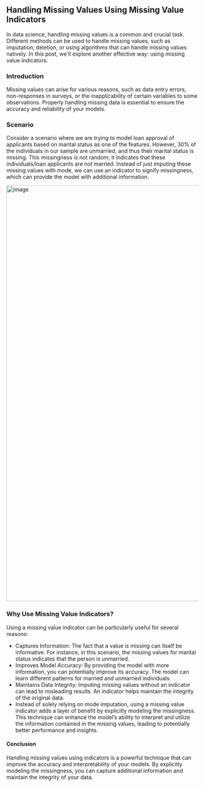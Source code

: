 ## Handling Missing Values Using Missing Value Indicators

In data science, handling missing values is a common and crucial task. Different methods can be used to handle missing values, such as imputation, deletion, or using algorithms that can handle missing values natively. In this post, we'll explore another effective way: using missing value indicators.

### Introduction
Missing values can arise for various reasons, such as data entry errors, non-responses in surveys, or the inapplicability of certain variables to some observations. Properly handling missing data is essential to ensure the accuracy and reliability of your models.

### Scenario
Consider a scenario where we are trying to model loan approval of applicants based on marital status as one of the features. However, 30% of the individuals in our sample are unmarried, and thus their marital status is missing. This missingness is not random; it indicates that these individuals/loan applicants are not married. Instead of just imputing these missing values with mode, we can use an indicator to signify missingness, which can provide the model with additional information.

<img width="1089" alt="image" src="https://github.com/MNCEDISIMNCWABE/handling-missing-values/assets/67195600/a9440b7a-19d9-4478-8d3e-1848bfa31fb9">


### Why Use Missing Value Indicators?
Using a missing value indicator can be particularly useful for several reasons:

- Captures Information: The fact that a value is missing can itself be informative. For instance, in this scenario, the missing values for marital status indicates that the person is unmarried.
- Improves Model Accuracy: By providing the model with more information, you can potentially improve its accuracy. The model can learn different patterns for married and unmarried individuals.
- Maintains Data Integrity: Imputing missing values without an indicator can lead to misleading results. An indicator helps maintain the integrity of the original data.
- Instead of solely relying on mode imputation, using a missing value indicator adds a layer of benefit by explicitly modeling the missingness. This technique can enhance the model’s ability to interpret and utilize the information contained in the missing values, leading to potentially better performance and insights.

#### Conclusion
Handling missing values using indicators is a powerful technique that can improve the accuracy and interpretability of your models. By explicitly modeling the missingness, you can capture additional information and maintain the integrity of your data.
